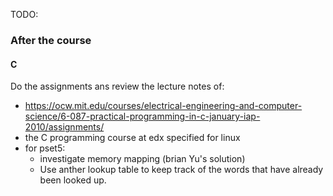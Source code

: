 TODO:

### After the course
#### C
Do the assignments ans review the lecture notes of:
- https://ocw.mit.edu/courses/electrical-engineering-and-computer-science/6-087-practical-programming-in-c-january-iap-2010/assignments/
- the C programming course at edx specified for linux
- for pset5:
  - investigate memory mapping (brian Yu's solution)
  - Use anther lookup table to keep track of the words that have already been looked up.